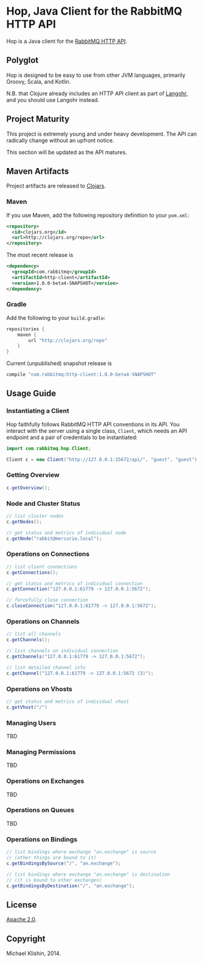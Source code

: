 # Hop, Java Client for the RabbitMQ HTTP API

Hop is a Java client for the [RabbitMQ HTTP API](https://raw.githack.com/rabbitmq/rabbitmq-management/rabbitmq_v3_5_0/priv/www/api/index.html).


## Polyglot

Hop is designed to be easy to use from other JVM languages, primarily Groovy, Scala,
and Kotlin. 

N.B. that Clojure already includes an HTTP API client as part of [Langohr](http://clojurerabbitmq.info),
and you should use Langohr instead.

## Project Maturity

This project is extremely young and under heavy development. The API can radically
change without an upfront notice.

This section will be updated as the API matures.


## Maven Artifacts

Project artifacts are released to [Clojars](http://clojars.org).

### Maven

If you use Maven, add the following repository
definition to your `pom.xml`:

``` xml
<repository>
  <id>clojars.org</id>
  <url>http://clojars.org/repo</url>
</repository>
```

The most recent release is

``` xml
<dependency>
  <groupId>com.rabbitmq</groupId>
  <artifactId>http-client</artifactId>
  <version>1.0.0-beta4-SNAPSHOT</version>
</dependency>
```

### Gradle

Add the following to your `build.gradle`:

``` groovy
repositories {
    maven {
        url "http://clojars.org/repo"
    }
}
```

Current (unpublished) snapshot release is

``` groovy
compile "com.rabbitmq:http-client:1.0.0-beta4-SNAPSHOT"
```


## Usage Guide

### Instantiating a Client

Hop faithfully follows RabbitMQ HTTP API conventions in its API. You interact with the server
using a single class, `Client`, which needs an API endpoint and
a pair of credentials to be instantiated:

``` java
import com.rabbitmq.hop.Client;

Client c = new Client("http://127.0.0.1:15672/api/", "guest", "guest");
```

### Getting Overview

``` java
c.getOverview();
```


### Node and Cluster Status

``` java
// list cluster nodes
c.getNodes();

// get status and metrics of individual node
c.getNode("rabbit@mercurio.local");
```


### Operations on Connections

``` java
// list client connections
c.getConnections();

// get status and metrics of individual connection
c.getConnection("127.0.0.1:61779 -> 127.0.0.1:5672");

// forcefully close connection
c.closeConnection("127.0.0.1:61779 -> 127.0.0.1:5672");
```

### Operations on Channels

``` java
// list all channels
c.getChannels();

// list channels on individual connection
c.getChannels("127.0.0.1:61779 -> 127.0.0.1:5672");

// list detailed channel info
c.getChannel("127.0.0.1:61779 -> 127.0.0.1:5672 (3)");
```


### Operations on Vhosts

``` java
// get status and metrics of individual vhost
c.getVhost("/")
```


### Managing Users

TBD


### Managing Permissions

TBD


### Operations on Exchanges

TBD


### Operations on Queues

TBD

### Operations on Bindings

``` java
// list bindings where exchange "an.exchange" is source
// (other things are bound to it)
c.getBindingsBySource("/", "an.exchange");

// list bindings where exchange "an.exchange" is destination
// (it is bound to other exchanges)
c.getBindingsByDestination("/", "an.exchange");
```



## License

[Apache 2.0](http://www.apache.org/licenses/LICENSE-2.0.html).


## Copyright

Michael Klishin, 2014.
